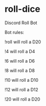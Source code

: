 # roll-dice
Discord Roll Bot

Bot rules: 

!roll will roll a D20

!4  will roll a D4

!6  will roll a D6

!8  will roll a D8

!10 will roll a D10

!12 will roll a D12

!20 will roll a D20

